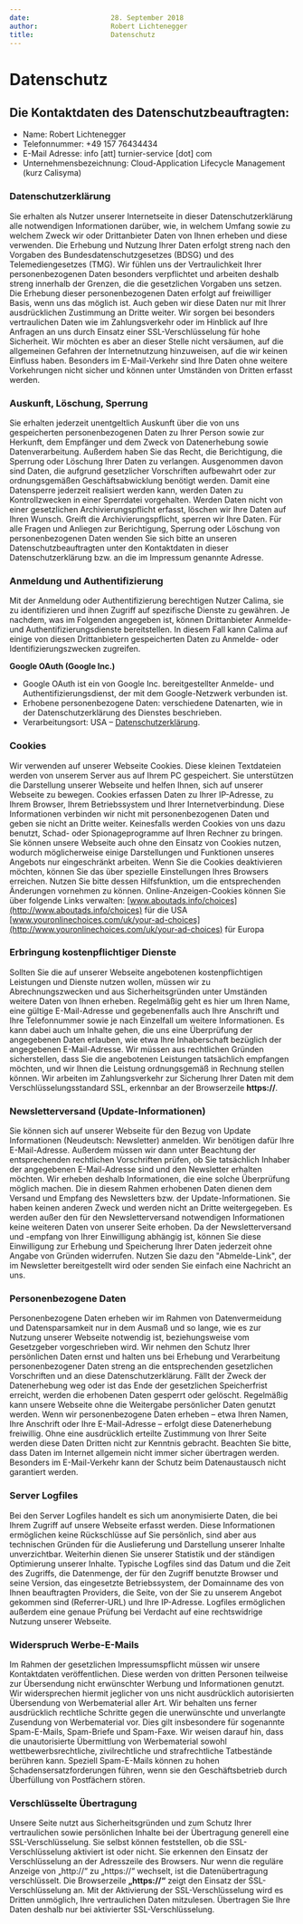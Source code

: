 ```yaml
---
date:                    28. September 2018
author:                  Robert Lichtenegger
title:                   Datenschutz
---
```


# Datenschutz

## Die Kontaktdaten des Datenschutzbeauftragten:
 
  * Name: Robert Lichtenegger
  * Telefonnummer: +49 157 76434434
  * E-Mail Adresse: info [att] turnier-service [dot] com
  * Unternehmensbezeichnung: Cloud-Application Lifecycle Management (kurz Calisyma)

### Datenschutzerklärung

Sie erhalten als Nutzer unserer Internetseite in dieser Datenschutzerklärung alle notwendigen Informationen darüber, wie, in welchem Umfang sowie zu welchem Zweck wir oder Drittanbieter Daten von Ihnen erheben und diese verwenden. Die Erhebung und Nutzung Ihrer Daten erfolgt streng nach den Vorgaben des Bundesdatenschutzgesetzes (BDSG) und des Telemediengesetzes (TMG). Wir fühlen uns der Vertraulichkeit Ihrer personenbezogenen Daten besonders verpflichtet und arbeiten deshalb streng innerhalb der Grenzen, die die gesetzlichen Vorgaben uns setzen. Die Erhebung dieser personenbezogenen Daten erfolgt auf freiwilliger Basis, wenn uns das möglich ist. Auch geben wir diese Daten nur mit Ihrer ausdrücklichen Zustimmung an Dritte weiter. Wir sorgen bei besonders vertraulichen Daten wie im Zahlungsverkehr oder im Hinblick auf Ihre Anfragen an uns durch Einsatz einer SSL-Verschlüsselung für hohe Sicherheit. Wir möchten es aber an dieser Stelle nicht versäumen, auf die allgemeinen Gefahren der Internetnutzung hinzuweisen, auf die wir keinen Einfluss haben. Besonders im E-Mail-Verkehr sind Ihre Daten ohne weitere Vorkehrungen nicht sicher und können unter Umständen von Dritten erfasst werden.

### Auskunft, Löschung, Sperrung

Sie erhalten jederzeit unentgeltlich Auskunft über die von uns gespeicherten personenbezogenen Daten zu Ihrer Person sowie zur Herkunft, dem Empfänger und dem Zweck von Datenerhebung sowie Datenverarbeitung. Außerdem haben Sie das Recht, die Berichtigung, die Sperrung oder Löschung Ihrer Daten zu verlangen. Ausgenommen davon sind Daten, die aufgrund gesetzlicher Vorschriften aufbewahrt oder zur ordnungsgemäßen Geschäftsabwicklung benötigt werden. Damit eine Datensperre jederzeit realisiert werden kann, werden Daten zu Kontrollzwecken in einer Sperrdatei vorgehalten. Werden Daten nicht von einer gesetzlichen Archivierungspflicht erfasst, löschen wir Ihre Daten auf Ihren Wunsch. Greift die Archivierungspflicht, sperren wir Ihre Daten. Für alle Fragen und Anliegen zur Berichtigung, Sperrung oder Löschung von personenbezogenen Daten wenden Sie sich bitte an unseren Datenschutzbeauftragten unter den Kontaktdaten in dieser Datenschutzerklärung bzw. an die im Impressum genannte Adresse.



### Anmeldung und Authentifizierung

Mit der Anmeldung oder Authentifizierung berechtigen Nutzer Calima, sie zu identifizieren und ihnen Zugriff auf spezifische Dienste zu gewähren.
Je nachdem, was im Folgenden angegeben ist, können Drittanbieter Anmelde- und Authentifizierungsdienste bereitstellen. In diesem Fall kann Calima auf einige von diesen Drittanbietern gespeicherten Daten zu Anmelde- oder Identifizierungszwecken zugreifen.

**Google OAuth (Google Inc.)**

  * Google OAuth ist ein von Google Inc. bereitgestellter Anmelde- und Authentifizierungsdienst, der mit dem Google-Netzwerk verbunden ist.
  * Erhobene personenbezogene Daten: verschiedene Datenarten, wie in der Datenschutzerklärung des Dienstes beschrieben.
  * Verarbeitungsort: USA – [Datenschutzerklärung](https://policies.google.com/privacy?hl=de).

### Cookies

Wir verwenden auf unserer Webseite Cookies. Diese kleinen Textdateien werden von unserem Server aus auf Ihrem PC 
gespeichert. Sie unterstützen die Darstellung unserer Webseite und helfen Ihnen, sich auf unserer Webseite zu bewegen. 
Cookies erfassen Daten zu Ihrer IP-Adresse, zu Ihrem Browser, Ihrem Betriebssystem und Ihrer Internetverbindung. 
Diese Informationen verbinden wir nicht mit personenbezogenen Daten und geben sie nicht an Dritte weiter. 
Keinesfalls werden Cookies von uns dazu benutzt, Schad- oder Spionageprogramme auf Ihren Rechner zu bringen. 
Sie können unsere Webseite auch ohne den Einsatz von Cookies nutzen, wodurch möglicherweise einige Darstellungen und 
Funktionen unseres Angebots nur eingeschränkt arbeiten. Wenn Sie die Cookies deaktivieren möchten, können Sie das über 
spezielle Einstellungen Ihres Browsers erreichen. Nutzen Sie bitte dessen Hilfsfunktion, um die entsprechenden Änderungen 
vornehmen zu können. Online-Anzeigen-Cookies können Sie über folgende Links verwalten: [www.aboutads.info/choices](http://www.aboutads.info/choices) für die 
USA [www.youronlinechoices.com/uk/your-ad-choices](http://www.youronlinechoices.com/uk/your-ad-choices) für Europa

### Erbringung kostenpflichtiger Dienste

Sollten Sie die auf unserer Webseite angebotenen kostenpflichtigen Leistungen und Dienste nutzen wollen, 
müssen wir zu Abrechnungszwecken und aus Sicherheitsgründen unter Umständen weitere Daten von Ihnen erheben. 
Regelmäßig geht es hier um Ihren Name, eine gültige E-Mail-Adresse und gegebenenfalls auch Ihre Anschrift und 
Ihre Telefonnummer sowie je nach Einzelfall um weitere Informationen. Es kann dabei auch um Inhalte gehen, 
die uns eine Überprüfung der angegebenen Daten erlauben, wie etwa Ihre Inhaberschaft bezüglich der angegebenen E-Mail-Adresse. 
Wir müssen aus rechtlichen Gründen sicherstellen, dass Sie die angebotenen Leistungen tatsächlich empfangen möchten, 
und wir Ihnen die Leistung ordnungsgemäß in Rechnung stellen können. Wir arbeiten im Zahlungsverkehr zur Sicherung 
Ihrer Daten mit dem Verschlüsselungsstandard SSL, erkennbar an der Browserzeile **https://**.

### Newsletterversand (Update-Informationen)

Sie können sich auf unserer Webseite für den Bezug von Update Informationen (Neudeutsch: Newsletter) anmelden. Wir benötigen 
dafür Ihre E-Mail-Adresse. Außerdem müssen wir dann unter Beachtung der entsprechenden rechtlichen Vorschriften prüfen, ob Sie 
tatsächlich Inhaber der angegebenen E-Mail-Adresse sind und den Newsletter erhalten möchten. Wir erheben deshalb Informationen, 
die eine solche Überprüfung möglich machen. Die in diesem Rahmen erhobenen Daten dienen dem Versand und Empfang des Newsletters 
bzw. der Update-Informationen. Sie haben keinen anderen Zweck und werden nicht an Dritte weitergegeben. Es werden außer den für den 
Newsletterversand notwendigen Informationen keine weiteren Daten von unserer Seite erhoben. Da der Newsletterversand und -empfang von 
Ihrer Einwilligung abhängig ist, können Sie diese Einwilligung zur Erhebung und Speicherung Ihrer Daten jederzeit ohne Angabe von 
Gründen widerrufen. Nutzen Sie dazu den "Abmelde-Link", der im Newsletter bereitgestellt wird oder senden Sie einfach eine 
Nachricht an uns.

### Personenbezogene Daten

Personenbezogene Daten erheben wir im Rahmen von Datenvermeidung und Datensparsamkeit nur in dem Ausmaß und so lange, wie es zur 
Nutzung unserer Webseite notwendig ist, beziehungsweise vom Gesetzgeber vorgeschrieben wird. Wir nehmen den Schutz Ihrer persönlichen 
Daten ernst und halten uns bei Erhebung und Verarbeitung personenbezogener Daten streng an die entsprechenden gesetzlichen Vorschriften 
und an diese Datenschutzerklärung. Fällt der Zweck der Datenerhebung weg oder ist das Ende der gesetzlichen Speicherfrist erreicht, 
werden die erhobenen Daten gesperrt oder gelöscht. Regelmäßig kann unsere Webseite ohne die Weitergabe persönlicher Daten genutzt werden. 
Wenn wir personenbezogene Daten erheben – etwa Ihren Namen, Ihre Anschrift oder Ihre E-Mail-Adresse – erfolgt diese Datenerhebung freiwillig. 
Ohne eine ausdrücklich erteilte Zustimmung von Ihrer Seite werden diese Daten Dritten nicht zur Kenntnis gebracht. Beachten Sie bitte, 
dass Daten im Internet allgemein nicht immer sicher übertragen werden. Besonders im E-Mail-Verkehr kann der Schutz beim Datenaustausch 
nicht garantiert werden.

### Server Logfiles

Bei den Server Logfiles handelt es sich um anonymisierte Daten, die bei Ihrem Zugriff auf unsere Webseite erfasst werden. Diese 
Informationen ermöglichen keine Rückschlüsse auf Sie persönlich, sind aber aus technischen Gründen für die Auslieferung und Darstellung 
unserer Inhalte unverzichtbar. Weiterhin dienen Sie unserer Statistik und der ständigen Optimierung unserer Inhalte. Typische Logfiles sind 
das Datum und die Zeit des Zugriffs, die Datenmenge, der für den Zugriff benutzte Browser und seine Version, das eingesetzte Betriebssystem, 
der Domainname des von Ihnen beauftragten Providers, die Seite, von der Sie zu unserem Angebot gekommen sind (Referrer-URL) und Ihre IP-Adresse.
 Logfiles ermöglichen außerdem eine genaue Prüfung bei Verdacht auf eine rechtswidrige Nutzung unserer Webseite.

### Widerspruch Werbe-E-Mails

Im Rahmen der gesetzlichen Impressumspflicht müssen wir unsere Kontaktdaten veröffentlichen. Diese werden von dritten Personen teilweise zur 
Übersendung nicht erwünschter Werbung und Informationen genutzt. Wir widersprechen hiermit jeglicher von uns nicht ausdrücklich autorisierten 
Übersendung von Werbematerial aller Art. Wir behalten uns ferner ausdrücklich rechtliche Schritte gegen die unerwünschte und unverlangte 
Zusendung von Werbematerial vor. Dies gilt insbesondere für sogenannte Spam-E-Mails, Spam-Briefe und Spam-Faxe. Wir weisen darauf hin, 
dass die unautorisierte Übermittlung von Werbematerial sowohl wettbewerbsrechtliche, zivilrechtliche und strafrechtliche Tatbestände 
berühren kann. Speziell Spam-E-Mails können zu hohen Schadensersatzforderungen führen, wenn sie den Geschäftsbetrieb durch 
Überfüllung von Postfächern stören.

### Verschlüsselte Übertragung

Unsere Seite nutzt aus Sicherheitsgründen und zum Schutz Ihrer vertraulichen sowie persönlichen Inhalte bei der Übertragung generell 
eine SSL-Verschlüsselung. Sie selbst können feststellen, ob die SSL-Verschlüsselung aktiviert ist oder nicht. Sie erkennen den Einsatz der 
Verschlüsselung an der Adresszeile des Browsers. Nur wenn die reguläre Anzeige von „http://“ zu „https://“ wechselt, ist die 
Datenübertragung verschlüsselt. Die Browserzeile **„https://“** zeigt den Einsatz der SSL-Verschlüsselung an. Mit der Aktivierung der 
SSL-Verschlüsselung wird es Dritten unmöglich, Ihre vertraulichen Daten mitzulesen. Übertragen Sie Ihre Daten deshalb nur bei aktivierter 
SSL-Verschlüsselung.

